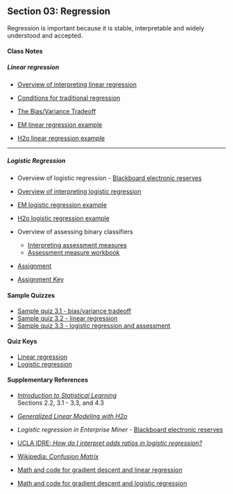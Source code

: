 ## Section 03: Regression

Regression is important because it is stable, interpretable and widely understood and accepted.

#### Class Notes

##### Linear regression

* [Overview of interpreting linear regression](notes/interpreting_regression.pdf)

* [Conditions for traditional regression](notes/conditions_for_linear_regression.pdf)

* [The Bias/Variance Tradeoff](notes/bias_variance.pdf)

* [EM linear regression example](xml/03_linear_regression.xml)

* [H2o linear regression example](src/py_part_3_penalized_linear_regression.ipynb)

***

##### Logistic Regression

* Overview of logistic regression - [Blackboard electronic reserves](https://blackboard.gwu.edu)

* [Overview of interpreting logistic regression](notes/interpreting_logisitic_regression.pdf)

* [EM logistic regression example](xml/03_logistic_regression.xml)

* [H2o logistic regression example](src/py_part_3_penalized_logistic_regression.ipynb)

* Overview of assessing binary classifiers
  * [Interpreting assessment measures](notes/interpreting_assessment_measures.pdf)
  * [Assessment measure workbook](xlsx/assessment_workbook.xlsx)

* [Assignment](assignment/assignment_2.pdf)

* [Assignment Key](assignment/key/assignment_2_key.pdf)

#### Sample Quizzes
* [Sample quiz 3.1 - bias/variance tradeoff](quiz/sample/quiz_3.1.pdf)
* [Sample quiz 3.2 - linear regression](quiz/sample/quiz_3.2.pdf)
* [Sample quiz 3.3 - logistic regression and assessment](quiz/sample/quiz_3.3.pdf)

#### Quiz Keys

* [Linear regression](quiz/key/quiz_3.1_key.pdf)
* [Logistic regression](quiz/key/quiz_3.2_key.pdf)

#### Supplementary References
* [*Introduction to Statistical Learning*](http://www-bcf.usc.edu/~gareth/ISL/ISLR%20Fourth%20Printing.pdf)</br>
Sections 2.2, 3.1 - 3.3, and 4.3

* [*Generalized Linear Modeling with H2o*](http://h2o-release.s3.amazonaws.com/h2o/rel-tverberg/4/docs-website/h2o-docs/booklets/GLMBooklet.pdf)

* *Logistic regression in Enterprise Miner* - [Blackboard electronic reserves](https://blackboard.gwu.edu)

* [UCLA IDRE: *How do I interpret odds ratios in logistic regression?*](http://www.ats.ucla.edu/stat/mult_pkg/faq/general/odds_ratio.htm)

* [Wikipedia: *Confusion Matrix*](https://en.wikipedia.org/wiki/Confusion_matrix)

* [Math and code for gradient descent and linear regression](http://tillbergmann.com/blog/python-gradient-descent.html)

* [Math and code for gradient descent and logistic regression](http://aimotion.blogspot.com/2011/11/machine-learning-with-python-logistic.html)
